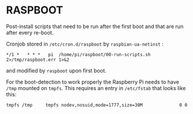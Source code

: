 RASPBOOT
========

Post-install scripts that need to be run after the first boot and that are run after every re-boot.

Cronjob stored in `/etc/cron.d/raspboot` by `raspbian-ua-netinst` :
```
*/1 *   * * *   pi  /home/pi/raspboot/00-run-scripts.sh 2>/tmp/raspboot.err 1>&2
```
and modified by `raspboot` upon first boot.

For the boot-detection to work properly the Raspberry Pi needs to have `/tmp` mounted on `tmpfs`. This requires an entry in `/etc/fstab` that looks like this:
```
tmpfs /tmp     tmpfs nodev,nosuid,mode=1777,size=30M              0 0
```
